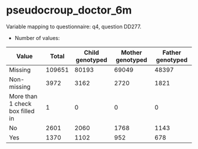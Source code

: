 # pseudocroup_doctor_6m
Variable mapping to questionnaire: q4, question DD277.
- Number of values:

| Value | Total | Child genotyped | Mother genotyped | Father genotyped |
| ----- | ----- | --------------- | ---------------- | ---------------- |
| Missing | 109651 | 80193 | 69049 | 48397 |
| Non-missing | 3972 | 3162 | 2720 | 1821 |
| More than 1 check box filled in | 1 | 0 | 0 |0 |
| No | 2601 | 2060 | 1768 |1143 |
| Yes | 1370 | 1102 | 952 |678 |



